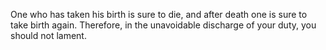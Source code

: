 One who has taken his birth is sure to die, and after death one is sure to take birth again. Therefore, in the unavoidable discharge of your duty, you should not lament.